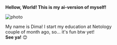 **Hellow, World! This is my ai-version of myself!**

![photo](https://i.ibb.co/1fks5s2n/IMG-6679-2.jpg)

My name is Dima! I start my education at Netology   
couple of month ago, so... it's fun btw yet!  
**See ya!**  :blush:
